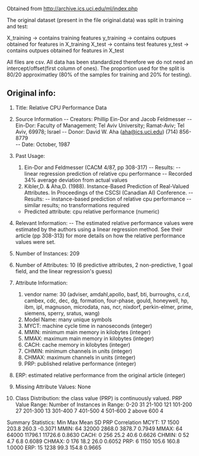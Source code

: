 Obtained from http://archive.ics.uci.edu/ml/index.php

The original dataset (present in the file original.data) was split in training and test:

X_training -> contains training features
y_training -> contains outpues obtained for features in X_training
X_test -> contains test features
y_test -> contains outpues obtained for features in X_test

All files are csv. 
All data has been standardized therefore we do not need an intercept/offset(first column of ones).
The  proportion used for the split is 80/20 approximatley (80% of the samples
for training and 20% for testing).


## Original info:

1. Title: Relative CPU Performance Data 

2. Source Information
   -- Creators: Phillip Ein-Dor and Jacob Feldmesser
     -- Ein-Dor: Faculty of Management; Tel Aviv University; Ramat-Aviv; 
        Tel Aviv, 69978; Israel
   -- Donor: David W. Aha (aha@ics.uci.edu) (714) 856-8779   
   -- Date: October, 1987
 
3. Past Usage:
    1. Ein-Dor and Feldmesser (CACM 4/87, pp 308-317)
       -- Results: 
          -- linear regression prediction of relative cpu performance
          -- Recorded 34% average deviation from actual values 
    2. Kibler,D. & Aha,D. (1988).  Instance-Based Prediction of
       Real-Valued Attributes.  In Proceedings of the CSCSI (Canadian
       AI) Conference.
       -- Results:
          -- instance-based prediction of relative cpu performance
          -- similar results; no transformations required
    - Predicted attribute: cpu relative performance (numeric)

4. Relevant Information:
   -- The estimated relative performance values were estimated by the authors
      using a linear regression method.  See their article (pp 308-313) for
      more details on how the relative performance values were set.

5. Number of Instances: 209 

6. Number of Attributes: 10 (6 predictive attributes, 2 non-predictive, 
                             1 goal field, and the linear regression's guess)

7. Attribute Information:
   1. vendor name: 30 
      (adviser, amdahl,apollo, basf, bti, burroughs, c.r.d, cambex, cdc, dec, 
       dg, formation, four-phase, gould, honeywell, hp, ibm, ipl, magnuson, 
       microdata, nas, ncr, nixdorf, perkin-elmer, prime, siemens, sperry, 
       sratus, wang)
   2. Model Name: many unique symbols
   3. MYCT: machine cycle time in nanoseconds (integer)
   4. MMIN: minimum main memory in kilobytes (integer)
   5. MMAX: maximum main memory in kilobytes (integer)
   6. CACH: cache memory in kilobytes (integer)
   7. CHMIN: minimum channels in units (integer)
   8. CHMAX: maximum channels in units (integer)
   9. PRP: published relative performance (integer)
  10. ERP: estimated relative performance from the original article (integer)

8. Missing Attribute Values: None

9. Class Distribution: the class value (PRP) is continuously valued.
   PRP Value Range:   Number of Instances in Range:
   0-20               31
   21-100             121
   101-200            27
   201-300            13
   301-400            7
   401-500            4
   501-600            2
   above 600          4

Summary Statistics:
	   Min  Max   Mean    SD      PRP Correlation
   MCYT:   17   1500  203.8   260.3   -0.3071
   MMIN:   64   32000 2868.0  3878.7   0.7949
   MMAX:   64   64000 11796.1 11726.6  0.8630
   CACH:   0    256   25.2    40.6     0.6626
   CHMIN:  0    52    4.7     6.8      0.6089
   CHMAX:  0    176   18.2    26.0     0.6052
   PRP:    6    1150  105.6   160.8    1.0000
   ERP:   15    1238  99.3    154.8    0.9665

